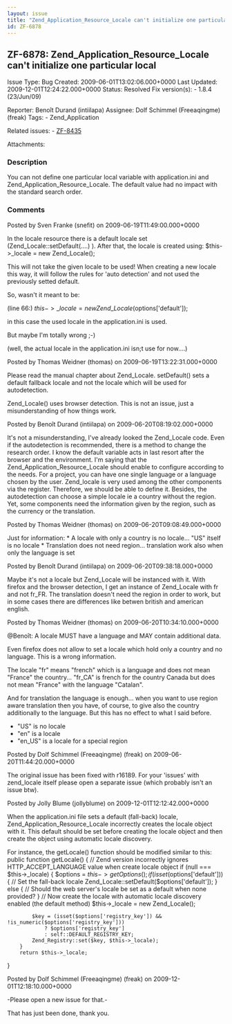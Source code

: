 ```yaml
---
layout: issue
title: "Zend_Application_Resource_Locale can't initialize one particular local"
id: ZF-6878
---
```


ZF-6878: Zend\_Application\_Resource\_Locale can't initialize one particular local
----------------------------------------------------------------------------------

 Issue Type: Bug Created: 2009-06-01T13:02:06.000+0000 Last Updated: 2009-12-01T12:24:22.000+0000 Status: Resolved Fix version(s): - 1.8.4 (23/Jun/09)
 
 Reporter:  Benoît Durand (intiilapa)  Assignee:  Dolf Schimmel (Freeaqingme) (freak)  Tags: - Zend\_Application
 
 Related issues: - [ZF-8435](/issues/browse/ZF-8435)
 
 Attachments: 
### Description

You can not define one particular local variable with application.ini and Zend\_Application\_Resource\_Locale. The default value had no impact with the standard search order.

 

 

### Comments

Posted by Sven Franke (snefit) on 2009-06-19T11:49:00.000+0000

In the locale resource there is a default locale set (Zend\_Locale::setDefault(....) ). After that, the locale is created using: $this->\_locale = new Zend\_Locale();

This will not take the given locale to be used! When creating a new locale this way, it will follow the rules for 'auto detection' and not used the previously setted default.

So, wasn't it meant to be:

(line 66:) $this->\_locale = new Zend\_Locale($options['default']);

in this case the used locale in the application.ini is used.

But maybe I'm totally wrong ;-)

(well, the actual locale in the application.ini isn;t use for now....)

 

 

Posted by Thomas Weidner (thomas) on 2009-06-19T13:22:31.000+0000

Please read the manual chapter about Zend\_Locale. setDefault() sets a default fallback locale and not the locale which will be used for autodetection.

Zend\_Locale() uses browser detection. This is not an issue, just a misunderstanding of how things work.

 

 

Posted by Benoît Durand (intiilapa) on 2009-06-20T08:19:02.000+0000

It's not a misunderstanding, I've already looked the Zend\_Locale code. Even if the autodetection is recommended, there is a method to change the research order. I know the default variable acts in last resort after the browser and the environment. I'm saying that the Zend\_Application\_Resource\_Locale should enable to configure according to the needs. For a project, you can have one single language or a language chosen by the user. Zend\_locale is very used among the other components via the register. Therefore, we should be able to define it. Besides, the autodetection can choose a simple locale ie a country without the region. Yet, some components need the information given by the region, such as the currency or the translation.

 

 

Posted by Thomas Weidner (thomas) on 2009-06-20T09:08:49.000+0000

Just for information: \* A locale with only a country is no locale... "US" itself is no locale \* Translation does not need region... translation work also when only the language is set

 

 

Posted by Benoît Durand (intiilapa) on 2009-06-20T09:38:18.000+0000

Maybe it's not a locale but Zend\_Locale will be instanced with it. With firefox and the browser detection, I get an instance of Zend\_Locale with fr and not fr\_FR. The translation doesn't need the region in order to work, but in some cases there are differences like betwen british and american english.

 

 

Posted by Thomas Weidner (thomas) on 2009-06-20T10:34:10.000+0000

@Benoît: A locale MUST have a language and MAY contain additional data.

Even firefox does not allow to set a locale which hold only a country and no language. This is a wrong information.

The locale "fr" means "french" which is a language and does not mean "France" the country... "fr\_CA" is french for the country Canada but does not mean "France" with the language "Catalan".

And for translation the language is enough... when you want to use region aware translation then you have, of course, to give also the country additionally to the language. But this has no effect to what I said before.

- "US" is no locale
- "en" is a locale
- "en\_US" is a locale for a special region
 


 

Posted by Dolf Schimmel (Freeaqingme) (freak) on 2009-06-20T11:44:20.000+0000

The original issue has been fixed with r16189. For your 'issues' with zend\_locale itself please open a separate issue (which probably isn't an issue btw).

 

 

Posted by Jolly Blume (jollyblume) on 2009-12-01T12:12:42.000+0000

When the application.ini file sets a default (fall-back) locale, Zend\_Application\_Resource\_Locale incorrectly creates the locale object with it. This default should be set before creating the locale object and then create the object using automatic locale discovery.

For instance, the getLocale() function should be modified similar to this: public function getLocale() { // Zend version incorrectly ignores HTTP\_ACCEPT\_LANGUAGE value when create locale object if (null === $this->\_locale) { $options = $this->getOptions(); if (isset($options['default'])) { // Set the fall-back locale Zend\_Locale::setDefault($options['default']); } else { // Should the web server's locale be set as a default when none provided? } // Now create the locale with automatic locale discovery enabled (the default method) $this->\_locale = new Zend\_Locale();

 
            $key = (isset($options['registry_key']) && !is_numeric($options['registry_key']))
                ? $options['registry_key']
                : self::DEFAULT_REGISTRY_KEY;
            Zend_Registry::set($key, $this->_locale);
        }
        return $this->_locale;


}

 

 

Posted by Dolf Schimmel (Freeaqingme) (freak) on 2009-12-01T12:18:10.000+0000

-Please open a new issue for that.-

That has just been done, thank you.

 

 